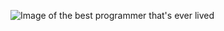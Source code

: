 ![Image of the best programmer that's ever lived](https://i.kym-cdn.com/photos/images/original/001/514/320/cc3.jpg)
